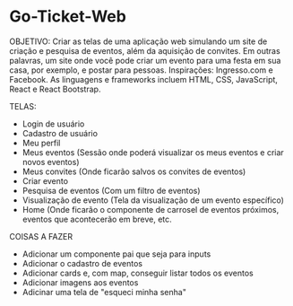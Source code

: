 # Go-Ticket-Web

OBJETIVO:
Criar as telas de uma aplicação web simulando um site de criação e pesquisa de eventos, além da aquisição de convites. Em outras palavras, um site onde você pode criar um evento para uma festa em sua casa, por exemplo, e postar para pessoas. 
Inspirações: Ingresso.com e Facebook.
As linguagens e frameworks incluem HTML, CSS, JavaScript, React e React Bootstrap.

TELAS:
- Login de usuário
- Cadastro de usuário
- Meu perfil
- Meus eventos (Sessão onde poderá visualizar os meus eventos e criar novos eventos)
- Meus convites (Onde ficarão salvos os convites de eventos)
- Criar evento
- Pesquisa de eventos (Com um filtro de eventos)
- Visualização de evento (Tela da visualização de um evento específico)
- Home (Onde ficarão o componente de carrosel de eventos próximos, eventos que acontecerão em breve, etc. 

COISAS A FAZER
- Adicionar um componente pai que seja para inputs
- Adicionar o cadastro de eventos
- Adicionar cards e, com map, conseguir listar todos os eventos
- Adicionar imagens aos eventos
- Adicinar uma tela de "esqueci minha senha"